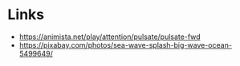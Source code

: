 # Links

- https://animista.net/play/attention/pulsate/pulsate-fwd
- https://pixabay.com/photos/sea-wave-splash-big-wave-ocean-5499649/
